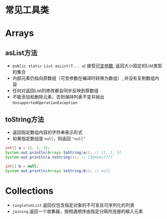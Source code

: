 # 常见工具类

# Arrays

## asList方法

* `public static List asList(T... a`) 接受[可变参数](basic.md#ke-bian-can-shu), 返回大小固定的List类型的集合
* 内部元素仍指向原数组（可变参数在编译时转换为数组）, 并没有复制数组内容
* 任何对返回List的修改都会同步反映到原数组
* 不能添加和删除元素，否则保持列表不变并抛出 `UnsupportedOperationException`

## toString方法

- 返回指定数组内容的字符串表示形式
- 如果指定数组是 `null`，则返回 `"null"`

```java
int[] a = {1, 2, 3};  
System.out.println(Arrays.toString(a)); // [1, 2, 3]  
System.out.println(a.toString()); // [I@4eec7777

int[] b = null;  
System.out.println(Arrays.toString(b)); // null
```

# Collections

* `singletonList`  返回仅包含指定对象的不可变且可序列化的列表
* `joining` 返回一个收集器，按相遇顺序由指定分隔符连接的输入元素



